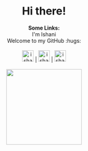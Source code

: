 <!--- heading 1 -->
<h1 align="center">Hi there!</h1>

<p align="center">
    <b>Some Links:</b>
    <br>
    I'm Ishani
    <br>
    Welcome to my GitHub :hugs:
    <br><br>
    <a href="https://ishani.kathuria.net/"><img alt="ishani kathuria's website" width="30px" src="https://ishani.kathuria.net/favicon.ico" /></a> |
    <a href="https://www.linkedin.com/in/ishani-kathuria/"><img alt="ishani kathuria's LinkedIn" width="30px" src="https://cdn.jsdelivr.net/npm/simple-icons@v3/icons/linkedin.svg" /></a> |
    <a href="https://www.instagram.com/ii.meraki.ii/?hl=en"><img alt="ishani kathuria's Instagram" width="30px" src="https://cdn.jsdelivr.net/npm/simple-icons@v3/icons/instagram.svg" /></a>
    <br><br>
    <img height="200px" align="center" src="https://github-readme-stats.vercel.app/api/?username=ikathuria" />
</p>
